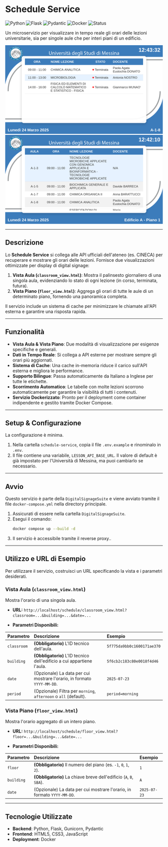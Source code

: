# Schedule Service

![Python](https://img.shields.io/badge/Python-3.11-blue.svg)
![Flask](https://img.shields.io/badge/Flask-2.3-black?logo=flask)
![Pydantic](https://img.shields.io/badge/Pydantic-v2-blue)
![Docker](https://img.shields.io/badge/Docker-Ready-blue?logo=docker)
![Status](https://img.shields.io/badge/Status-Production-brightgreen)

Un microservizio per visualizzare in tempo reale gli orari delle lezioni universitarie, sia per singole aule che per interi piani di un edificio.

![Showcase del Servizio Classroom](https://github.com/Mantineo-Massimo/DigitalSignageSuite/blob/master/docs/schedule-classroom-showcase.png?raw=true)
![Showcase del Servizio Floor](https://github.com/Mantineo-Massimo/DigitalSignageSuite/blob/master/docs/schedule-floor-showcase.png?raw=true)

---

## Descrizione

Lo **Schedule Service** si collega alle API ufficiali dell'ateneo (es. CINECA) per recuperare e mostrare gli orari delle lezioni. Fornisce due visualizzazioni ottimizzate per display di digital signage:

1.  **Vista Aula (`classroom_view.html`)**: Mostra il palinsesto giornaliero di una singola aula, evidenziando lo stato di ogni lezione (in corso, terminata, futura).
2.  **Vista Piano (`floor_view.html`)**: Aggrega gli orari di tutte le aule di un determinato piano, fornendo una panoramica completa.

Il servizio include un sistema di cache per minimizzare le chiamate all'API esterna e garantire una risposta rapida.

---

## Funzionalità

* **Vista Aula & Vista Piano**: Due modalità di visualizzazione per esigenze specifiche e generali.
* **Dati in Tempo Reale**: Si collega a API esterne per mostrare sempre gli orari più aggiornati.
* **Sistema di Cache**: Una cache in-memoria riduce il carico sull'API esterna e migliora le performance.
* **Supporto Bilingue**: Passa automaticamente da Italiano a Inglese per tutte le etichette.
* **Scorrimento Automatico**: Le tabelle con molte lezioni scorrono automaticamente per garantire la visibilità di tutti i contenuti.
* **Servizio Dockerizzato**: Pronto per il deployment come container indipendente e gestito tramite Docker Compose.

---

## Setup & Configurazione

La configurazione è minima.
1.  Nella cartella `schedule-service`, copia il file `.env.example` e rinominalo in `.env`.
2.  Il file contiene una variabile, `LESSON_API_BASE_URL`. Il valore di default è già impostato per l'Università di Messina, ma puoi cambiarlo se necessario.

---

## Avvio

Questo servizio è parte della `DigitalSignageSuite` e viene avviato tramite il file `docker-compose.yml` nella directory principale.

1.  Assicurati di essere nella cartella `DigitalSignageSuite`.
2.  Esegui il comando:
    ```bash
    docker compose up --build -d
    ```
3.  Il servizio è accessibile tramite il reverse proxy..

---

## Utilizzo e URL di Esempio

Per utilizzare il servizio, costruisci un URL specificando la vista e i parametri desiderati.

### Vista Aula (`classroom_view.html`)

Mostra l'orario di una singola aula.

* **URL:** `http://localhost/schedule/classroom_view.html?classroom=...&building=...&date=...`

* **Parametri Disponibili:**

| Parametro     | Descrizione                                                               | Esempio                          |
| :------------ | :------------------------------------------------------------------------ | :------------------------------- |
| `classroom`   | **(Obbligatorio)** L'ID tecnico dell'aula.                                | `5f775da9bb0c1600171ae370`       |
| `building`    | **(Obbligatorio)** L'ID tecnico dell'edificio a cui appartiene l'aula.    | `5f6cb2c183c80e0018f4d46`       |
| `date`        | (Opzionale) La data per cui mostrare l'orario, in formato `YYYY-MM-DD`.   | `2025-07-23`                     |
| `period`      | (Opzionale) Filtra per `morning`, `afternoon` o `all` (default).          | `period=morning`                 |

### Vista Piano (`floor_view.html`)

Mostra l'orario aggregato di un intero piano.

* **URL:** `http://localhost/schedule/floor_view.html?floor=...&building=...&date=...`

* **Parametri Disponibili:**

| Parametro  | Descrizione                                                              | Esempio             |
| :--------- | :----------------------------------------------------------------------- | :------------------ |
| `floor`    | **(Obbligatorio)** Il numero del piano (es. `-1`, `0`, `1`, `2`).          | `1`                 |
| `building` | **(Obbligatorio)** La chiave breve dell'edificio (`A`, `B`, `SBA`).       | `A`                 |
| `date`     | (Opzionale) La data per cui mostrare l'orario, in formato `YYYY-MM-DD`.  | `2025-07-23`        |

---

## Tecnologie Utilizzate

* **Backend**: Python, Flask, Gunicorn, Pydantic
* **Frontend**: HTML5, CSS3, JavaScript
* **Deployment**: Docker